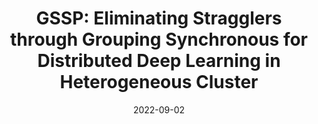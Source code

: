 ---
title: "GSSP: Eliminating Stragglers through Grouping Synchronous for Distributed Deep Learning in Heterogeneous Cluster"
authors:
- Haifeng Sun
- Zhiyi Gui
- Song Guo
- Qi Qi
- Jingyu Wang
- Jianxi Liao

date: "2022-09-02"
doi: "10.1109/TCC.2021.3062398"

# Publication type.
# 1 = Conference paper; 2 = Journal article;
# 3 = Preprint Paper; 4 = Report; 5 = Book; 6 = Book section;
# 7 = Thesis; 8 = Patent
publication_types: ["2"]

# Publication name and optional abbreviated publication name.
publication: "*IEEE Transactions on Cloud Computing*"
publication_short: "TCC (JCR-Q1)"

url_pdf: https://ieeexplore.ieee.org/abstract/document/9364710
# url_code: ''
# url_dataset: ''
# url_poster: ''
# url_project: ''
# url_slides: ''
# url_video: ''

---